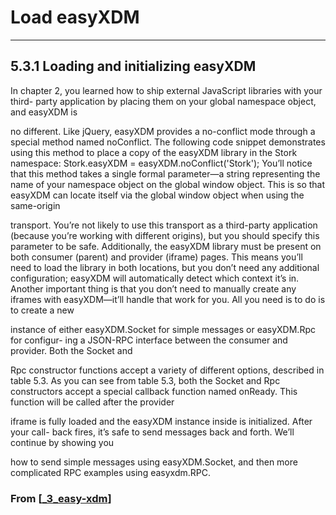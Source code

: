 # Load easyXDM

---

## **5.3.1 Loading and initializing easyXDM**

In chapter 2, you learned how to ship external JavaScript libraries with your third-
party application by placing them on your global namespace object, and easyXDM is

no different. Like jQuery, easyXDM provides a no-conflict mode through a special
method named noConflict. The following code snippet demonstrates using this
method to place a copy of the easyXDM library in the Stork namespace:
Stork.easyXDM = easyXDM.noConflict('Stork');
You’ll notice that this method takes a single formal parameter—a string representing
the name of your namespace object on the global window object. This is so that
easyXDM can locate itself via the global window object when using the same-origin

transport. You’re not likely to use this transport as a third-party application (because
you’re working with different origins), but you should specify this parameter to be safe.
Additionally, the easyXDM library must be present on both consumer (parent) and
provider (iframe) pages. This means you’ll need to load the library in both locations,
but you don’t need any additional configuration; easyXDM will automatically detect
which context it’s in.
Another important thing is that you don’t need to manually create any iframes with
easyXDM—it’ll handle that work for you. All you need is to do is to create a new

instance of either easyXDM.Socket for simple messages or easyXDM.Rpc for configur-
ing a JSON-RPC interface between the consumer and provider. Both the Socket and

Rpc constructor functions accept a variety of different options, described in table 5.3.
As you can see from table 5.3, both the Socket and Rpc constructors accept a special
callback function named onReady. This function will be called after the provider

iframe is fully loaded and the easyXDM instance inside is initialized. After your call-
back fires, it’s safe to send messages back and forth. We’ll continue by showing you

how to send simple messages using easyXDM.Socket, and then more complicated RPC
examples using easyxdm.RPC.

### From [[_3_easy-xdm]]

[//begin]: # "Autogenerated link references for markdown compatibility"
[_3_easy-xdm]: _3_easy-xdm "Easy XDM"
[//end]: # "Autogenerated link references"
